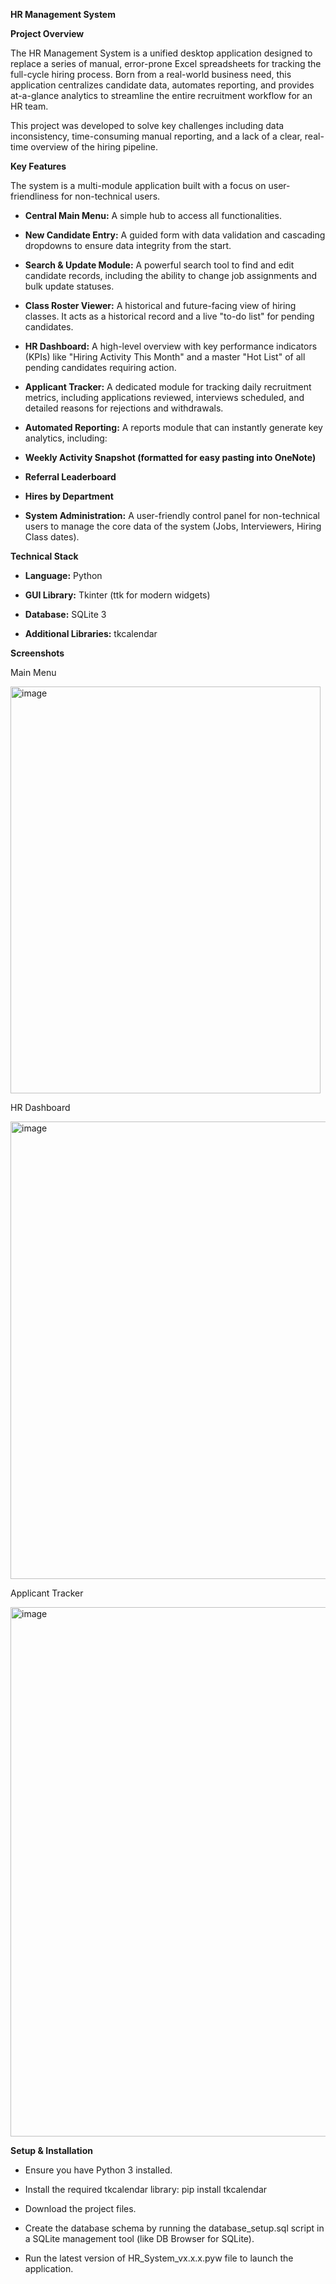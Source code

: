 **HR Management System**

**Project Overview**

The HR Management System is a unified desktop application designed to replace a series of manual, error-prone Excel spreadsheets for tracking the full-cycle hiring process. Born from a real-world business need, this application centralizes candidate data, automates reporting, and provides at-a-glance analytics to streamline the entire recruitment workflow for an HR team.

This project was developed to solve key challenges including data inconsistency, time-consuming manual reporting, and a lack of a clear, real-time overview of the hiring pipeline.

**Key Features**

The system is a multi-module application built with a focus on user-friendliness for non-technical users.

- **Central Main Menu:** A simple hub to access all functionalities.

- **New Candidate Entry:** A guided form with data validation and cascading dropdowns to ensure data integrity from the start.

- **Search & Update Module:** A powerful search tool to find and edit candidate records, including the ability to change job assignments and bulk update statuses.

- **Class Roster Viewer:** A historical and future-facing view of hiring classes. It acts as a historical record and a live "to-do list" for pending candidates.

- **HR Dashboard:** A high-level overview with key performance indicators (KPIs) like "Hiring Activity This Month" and a master "Hot List" of all pending candidates requiring action.

- **Applicant Tracker:** A dedicated module for tracking daily recruitment metrics, including applications reviewed, interviews scheduled, and detailed reasons for rejections and withdrawals.

- **Automated Reporting:** A reports module that can instantly generate key analytics, including:

- **Weekly Activity Snapshot (formatted for easy pasting into OneNote)**

- **Referral Leaderboard**

- **Hires by Department**

- **System Administration:** A user-friendly control panel for non-technical users to manage the core data of the system (Jobs, Interviewers, Hiring Class dates).


**Technical Stack**

- **Language:** Python

- **GUI Library:** Tkinter (ttk for modern widgets)

- **Database:** SQLite 3

- **Additional Libraries:** tkcalendar



**Screenshots**

Main Menu

<img width="496" height="651" alt="image" src="https://github.com/user-attachments/assets/51188b5a-d11e-441f-b902-f1c76359b9dd" />

HR Dashboard

<img width="1095" height="732" alt="image" src="https://github.com/user-attachments/assets/4dd823e8-0702-417c-8488-b3ae4edb1d8f" />

Applicant Tracker

<img width="899" height="847" alt="image" src="https://github.com/user-attachments/assets/35d2dd2a-646a-42ce-9833-763d5b252472" />





**Setup & Installation**

- Ensure you have Python 3 installed.

- Install the required tkcalendar library: pip install tkcalendar

- Download the project files.

- Create the database schema by running the database_setup.sql script in a SQLite management tool (like DB Browser for SQLite).

- Run the latest version of HR_System_vx.x.x.pyw file to launch the application.
